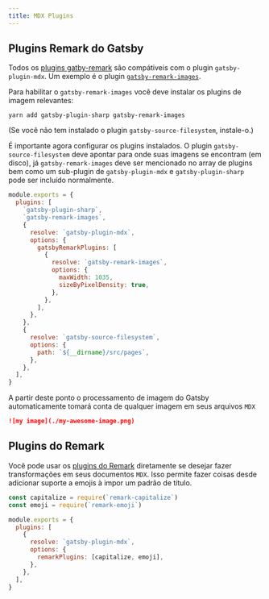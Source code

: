 ```yaml
---
title: MDX Plugins
---
```



## Plugins Remark do Gatsby
Todos os [plugins gatby-remark](/packages/gatsby-remark-images/?=gatsby-remark) 
são compátiveis com o plugin `gatsby-plugin-mdx`. Um exemplo é o plugin 
[`gatsby-remark-images`](https://next.gatsbyjs.org/packages/gatsby-remark-images/?=gatsby-remark).

Para habilitar o `gatsby-remark-images` você deve instalar os plugins de imagem relevantes:
```shell
yarn add gatsby-plugin-sharp gatsby-remark-images
```
(Se você não tem instalado o plugin `gatsby-source-filesystem`, instale-o.)


É importante agora configurar os plugins instalados. O plugin `gatsby-source-filesystem` deve apontar para onde suas imagens se encontram (em disco), já `gatsby-remark-images` deve ser mencionado no array de plugins  bem como um sub-plugin de `gatsby-plugin-mdx`  e `gatsby-plugin-sharp` pode ser incluído normalmente.


```javascript:title=gatsby-config.js
module.exports = {
  plugins: [
    `gatsby-plugin-sharp`,
    `gatsby-remark-images`,
    {
      resolve: `gatsby-plugin-mdx`,
      options: {
        gatsbyRemarkPlugins: [
          {
            resolve: `gatsby-remark-images`,
            options: {
              maxWidth: 1035,
              sizeByPixelDensity: true,
            },
          },
        ],
      },
    },
    {
      resolve: `gatsby-source-filesystem`,
      options: {
        path: `${__dirname}/src/pages`,
      },
    },
  ],
}
```
A partir deste ponto o processamento de imagem do Gatsby automaticamente tomará conta de qualquer imagem em seus arquivos `MDX`

```markdown
![my image](./my-awesome-image.png)
```

## Plugins do Remark

Você pode usar os [plugins do Remark](https://github.com/remarkjs/remark/blob/master/doc/plugins.md) diretamente se desejar fazer transformações em seus documentos `MDX`. Isso permite fazer coisas desde adicionar suporte a emojis à impor um padrão de título.

```javascript:title=gatsby-config.js
const capitalize = require(`remark-capitalize`)
const emoji = require(`remark-emoji`)

module.exports = {
  plugins: [
    {
      resolve: `gatsby-plugin-mdx`,
      options: {
        remarkPlugins: [capitalize, emoji],
      },
    },
  ],
}
```
